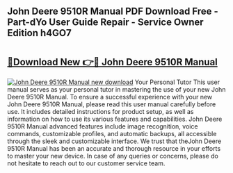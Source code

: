 ## John Deere 9510R Manual PDF Download Free - Part-dYo User Guide Repair - Service Owner Edition h4GO7

# <h2><a href="http://bc87802.oget.top/?id=John+Deere+9510R+Manual">🔗Download New 👉🔴 John Deere 9510R Manual</a></h2>

[![John Deere 9510R Manual new download](https://i.imgur.com/5g1atiW.png)](http://bc87802.oget.top/?id=John+Deere+9510R+Manual)
Your Personal Tutor This user manual serves as your personal tutor in mastering the use of your new John Deere 9510R Manual. To ensure a successful experience with your new John Deere 9510R Manual, please read this user manual carefully before use. It includes detailed instructions for product setup, as well as information on how to use its various features and capabilities. John Deere 9510R Manual advanced features include image recognition, voice commands, customizable profiles, and automatic backups, all accessible through the sleek and customizable interface. We trust that theJohn Deere 9510R Manual has been an accurate and thorough resource in your efforts to master your new device. In case of any queries or concerns, please do not hesitate to reach out to our customer service team.

